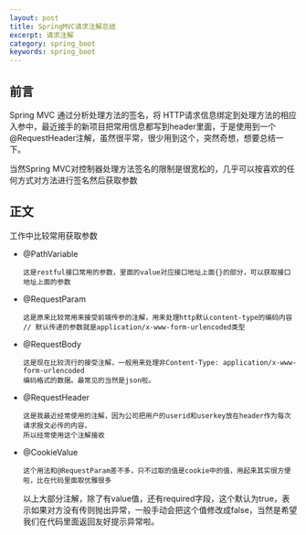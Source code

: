 ```yaml
---
layout: post
title: SpringMVC请求注解总结
excerpt: 请求注解
category: spring_boot
keywords: spring_boot
---
```


## 前言

Spring MVC 通过分析处理方法的签名，将 HTTP请求信息绑定到处理方法的相应入参中，最近接手的新项目把常用信息都写到header里面，于是使用到一个@RequestHeader注解，虽然很平常，很少用到这个，突然奇想，想要总结一下。

当然Spring MVC对控制器处理方法签名的限制是很宽松的，几乎可以按喜欢的任何方式对方法进行签名然后获取参数

##  正文

工作中比较常用获取参数

- @PathVariable

  ```
  这是restful接口常用的参数，里面的value对应接口地址上面{}的部分，可以获取接口地址上面的参数
  ```

- @RequestParam

  ```
  这是原来比较常用来接受前端传参的注解，用来处理http默认content-type的编码内容
  // 默认传递的参数就是application/x-www-form-urlencoded类型
  ```
- @RequestBody

  ```
  这是现在比较流行的接受注解，一般用来处理非Content-Type: application/x-www-form-urlencoded
  编码格式的数据。最常见的当然是json啦。
  ```
- @RequestHeader

  ```
  这是我最近经常使用的注解，因为公司把用户的userid和userkey放在header作为每次请求报文必传的内容，
  所以经常使用这个注解接收
  ```
- @CookieValue

  ```
  这个用法和@RequestParam差不多，只不过取的值是cookie中的值，用起来其实很方便啦，比在代码里面取优雅很多
  ```
  
  以上大部分注解，除了有value值，还有required字段，这个默认为true，表示如果对方没有传则抛出异常，一般手动会把这个值修改成false，当然是希望我们在代码里面返回友好提示异常啦。
  